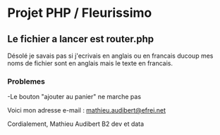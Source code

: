 # Projet PHP / Fleurissimo
## Le fichier a lancer est router.php

Désolé je savais pas si j'ecrivais en anglais ou en francais ducoup mes noms de fichier sont en anglais mais le texte en francais. 


### Problemes
-Le bouton "ajouter au panier" ne marche pas


Voici mon adresse e-mail : mathieu.audibert@efrei.net

Cordialement, Mathieu Audibert B2 dev et data
